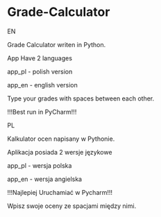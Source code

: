 # Grade-Calculator
<p>EN</p>

<p>Grade Calculator writen in Python.</p>

<p>App Have 2 languages </p>

<p>app_pl - polish version</p>
<p>app_en - english version</p>

<p>Type your grades with spaces between each other.</p>
<p> !!!Best run in PyCharm!!! </p>
<p>PL</p>

<p>Kalkulator ocen napisany w Pythonie.</p>

<p>Aplikacja posiada 2 wersje językowe </p>

<p>app_pl - wersja polska</p>
<p>app_en - wersja angielska</p>

<p> !!!Najlepiej Uruchamiać w Pycharm!!! </p>

<p>Wpisz swoje oceny ze spacjami między nimi.</p>
